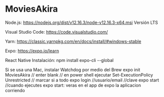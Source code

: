 # MoviesAkira

Node.js: https://nodejs.org/dist/v12.16.3/node-v12.16.3-x64.msi  Versión LTS
 
Visual Studio Code: https://code.visualstudio.com/
 
Yarn: https://classic.yarnpkg.com/en/docs/install/#windows-stable
 
Expo: https://expo.io/learn
 
React Native Instalación: npm install expo-cli --global
 
Si se usa una Mac, instalar Watchdog por medio del Brew
expo init MoviesAkira 
// enter blank 
// en power shell ejecutar 
Set-ExecutionPolicy Unrestricted
// marcar si a todo
expo login
//usuario/email
//clave
expo start
//cuando ejecutes expo start: veras en el app de expo la aplicacion corriendo